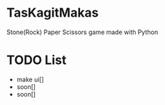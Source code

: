 # TasKagitMakas
Stone(Rock) Paper Scissors game made with Python

# TODO List
- make ui[]
- soon[]
- soon[]
